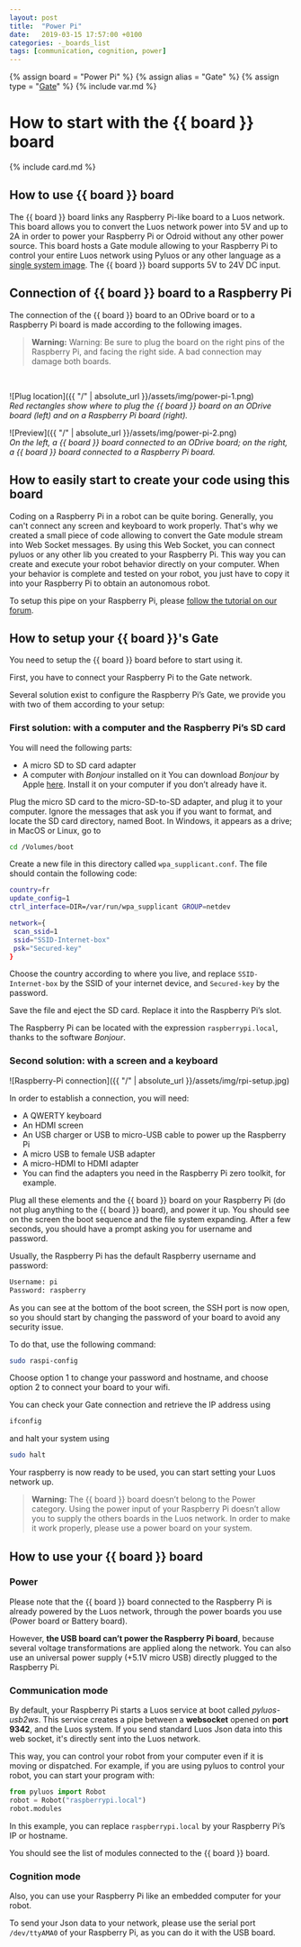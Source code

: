 ```yaml
---
layout: post
title:  "Power Pi"
date:   2019-03-15 17:57:00 +0100
categories: -_boards_list
tags: [communication, cognition, power]
---
```

{% assign board = "Power Pi" %}
{% assign alias = "Gate" %}
{% assign type = "[Gate](/../modules_list/gate)" %}
{% include var.md %}

# How to start with the {{ board }} board
{% include card.md %}

## How to use {{ board }} board

The {{ board }} board links any Raspberry Pi-like board to a Luos network. This board allows you to convert the Luos network power into 5V and up to 2A in order to power your Raspberry Pi or Odroid without any other power source. This board hosts a Gate module allowing to your Raspberry Pi to control your entire Luos network using Pyluos or any other language as a [single system image](https://en.wikipedia.org/wiki/Single_system_image).
The {{ board }} board supports 5V to 24V DC input.

## Connection of {{ board }} board to a Raspberry Pi
The connection of the {{ board }} board to an ODrive board or to a Raspberry Pi board is made according to the following images.

<blockquote class="warning"><strong>Warning:</strong> Warning: Be sure to plug the board on the right pins of the Raspberry Pi, and facing the right side. A bad connection may damage both boards.</blockquote><br />

![Plug location]({{ "/" | absolute_url }}/assets/img/power-pi-1.png)<br />
*Red rectangles show where to plug the {{ board }} board on an ODrive board (left) and on a Raspberry Pi board (right).*

![Preview]({{ "/" | absolute_url }}/assets/img/power-pi-2.png)<br />
*On the left, a {{ board }} board connected to an ODrive board; on the right, a {{ board }} board connected to a Raspberry Pi board.*

## How to easily start to create your code using this board

Coding on a Raspberry Pi in a robot can be quite boring. Generally, you can't connect any screen and keyboard to work properly.
That's why we created a small piece of code allowing to convert the Gate module stream into Web Socket messages.
By using this Web Socket, you can connect pyluos or any other lib you created to your Raspberry Pi. This way you can create and execute your robot behavior directly on your computer.
When your behavior is complete and tested on your robot, you just have to copy it into your Raspberry Pi to obtain an autonomous robot.

To setup this pipe on your Raspberry Pi, please [follow the tutorial on our forum](https://forum.luos.io/t/create-a-web-socket-pipe-to-luos-network-using-raspberry-pi/197).


## How to setup your {{ board }}'s Gate
You need to setup the {{ board }} board before to start using it.

First, you have to connect your Raspberry Pi to the Gate network.

Several solution exist to configure the Raspberry Pi’s Gate, we provide you with two of them according to your setup:

### First solution: with a computer and the Raspberry Pi’s SD card
You will need the following parts:

 - A micro SD to SD card adapter
 - A computer with *Bonjour* installed on it
You can download *Bonjour* by Apple [here](https://support.apple.com/kb/DL999). Install it on your computer if you don’t already have it.

Plug the micro SD card to the micro-SD-to-SD adapter, and plug it to your computer. Ignore the messages that ask you if you want to format, and locate the SD card directory, named Boot. In Windows, it appears as a drive; in MacOS or Linux, go to

```bash
cd /Volumes/boot
```

Create a new file in this directory called `wpa_supplicant.conf`. The file should contain the following code:

```bash
country=fr
update_config=1
ctrl_interface=DIR=/var/run/wpa_supplicant GROUP=netdev

network={
 scan_ssid=1
 ssid="SSID-Internet-box"
 psk="Secured-key"
}
```

Choose the country according to where you live, and replace `SSID-Internet-box` by the SSID of your internet device, and `Secured-key` by the password.

Save the file and eject the SD card. Replace it into the Raspberry Pi’s slot.

The Raspberry Pi can be located with the expression `raspberrypi.local`, thanks to the software *Bonjour*.

### Second solution: with a screen and a keyboard
![Raspberry-Pi connection]({{ "/" | absolute_url }}/assets/img/rpi-setup.jpg)

In order to establish a connection, you will need:

<ul>
<li>A QWERTY keyboard</li>
<li>An HDMI screen</li>
<li>An USB charger or USB to micro-USB cable to power up the Raspberry Pi</li>
<li>A micro USB to female USB adapter</li>
<li>A micro-HDMI to HDMI adapter</li>
<li>You can find the adapters you need in the Raspberry Pi zero toolkit, for example.</li>
</ul>

Plug all these elements and the {{ board }} board on your Raspberry Pi (do not plug anything to the {{ board }} board), and power it up. You should see on the screen the boot sequence and the file system expanding. After a few seconds, you should have a prompt asking you for username and password.

Usually, the Raspberry Pi has the default Raspberry username and password:

```bash
Username: pi
Password: raspberry
```

As you can see at the bottom of the boot screen, the SSH port is now open, so you should start by changing the password of your board to avoid any security issue.

To do that, use the following command:

```bash
sudo raspi-config
```

Choose option 1 to change your password and hostname, and choose option 2 to connect your board to your wifi.

You can check your Gate connection and retrieve the IP address using

```bash
ifconfig
```

and halt your system using

```bash
sudo halt
```

Your raspberry is now ready to be used, you can start setting your Luos network up.

> **Warning:** The {{ board }} board doesn’t belong to the Power category. Using the power input of your Raspberry Pi doesn’t allow you to supply the others boards in the Luos network. In order to make it work properly, please use a power board on your system.

## How to use your {{ board }} board

### Power
Please note that the {{ board }} board connected to the Raspberry Pi is already powered by the Luos network, through the power boards you use (Power board or Battery board).

However, **the USB board can’t power the Raspberry Pi board**, because several voltage transformations are applied along the network. You can also use an universal power supply (+5.1V micro USB) directly plugged to the Raspberry Pi.

### Communication mode
By default, your Raspberry Pi starts a Luos service at boot called *pyluos-usb2ws*. This service creates a pipe between a **websocket** opened on **port 9342**, and the Luos system. If you send standard Luos Json data into this web socket, it's directly sent into the Luos network.

This way, you can control your robot from your computer even if it is moving or dispatched. For example, if you are using pyluos to control your robot, you can start your program with:

```python
from pyluos import Robot
robot = Robot("raspberrypi.local")
robot.modules
```

In this example, you can replace `raspberrypi.local` by your Raspberry Pi’s IP or hostname.

You should see the list of modules connected to the {{ board }} board.


### Cognition mode
Also, you can use your Raspberry Pi like an embedded computer for your robot.

To send your Json data to your network, please use the serial port `/dev/ttyAMA0` of your Raspberry Pi, as you can do it with the USB board.
